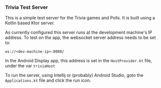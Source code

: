 ### Trivia Test Server

This is a simple test server for the Trivia games and Polls.
It is built using a Kotlin based Ktor server.

As currently configured this server runs at the development machine's IP address.
To test on the app, the websocket server address needs to be set to:

`ws://<dev-machine-ip>:8080/`

In the Android Display app, this address is set in the `HostProvider.kt` file, 
under the var `triviaHost`

To run the server, using Intellij or (probably) Android Studio, goto the `Applications.kt` file and click the run icon.
